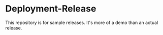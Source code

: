 # Deployment-Release
This repository is for sample releases. It's more of a demo than an actual release. 
